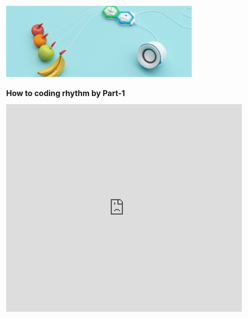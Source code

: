 
![](./image/fruit03.jpeg )
## How to coding rhythm by Part-1
<iframe src="https://player.vimeo.com/video/336039344" width="640" height="564" frameborder="0" allow="autoplay; fullscreen" allowfullscreen></iframe>

